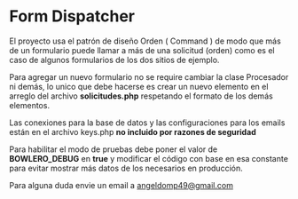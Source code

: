 # Form Dispatcher #

El proyecto usa el patrón de diseño Orden ( Command ) de modo que más de un formulario puede llamar a más de una solicitud (orden)
como es el caso de algunos formularios de los dos sitios de ejemplo.

Para agregar un nuevo formulario no se require cambiar la clase Procesador ni demás, lo unico que debe hacerse es crear un 
nuevo elemento en el arreglo del archivo **solicitudes.php** respetando el formato de los demás elementos.

Las conexiones para la base de datos y las configuraciones para los emails están en el archivo keys.php **no incluido por razones de seguridad**

Para habilitar el modo de pruebas debe poner el valor de **BOWLERO_DEBUG** en **true** y modificar el código con base en esa
constante para evitar mostrar más datos de los necesarios en producción. 

Para alguna duda envie un email a angeldomp49@gmail.com
